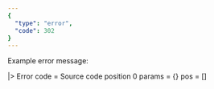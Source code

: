 ```yaml
---
{
  "type": "error",
  "code": 302
}
---
```

Example error message:

|> Error
    code =
        Source code position 0
    params = {}
    pos = []
